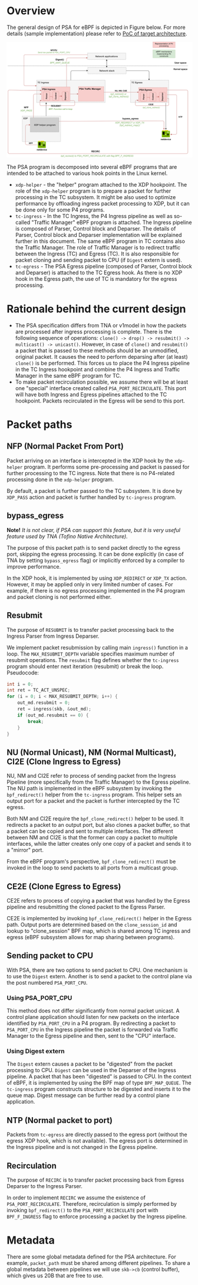 # Overview

The general design of PSA for eBPF is depicted in Figure below. For more details (sample implementation) please refer to 
[PoC of target architecture](../samples/full-arch).

![alt text](figures/p4c-ebpf-psa.png "Design of PSA for eBPF")

The PSA program is decomposed into several eBPF programs that are intended to be attached to various hook points in the Linux kernel.

- `xdp-helper` - the "helper" program attached to the XDP hookpoint. The role of the `xdp-helper` program is to prepare
a packet for further processing in the TC subsystem. It might be also used to optimize performance by offloading ingress 
packet processing to XDP, but it can be done only for some P4 programs. 
- `tc-ingress` - In the TC Ingress, the P4 Ingress pipeline as well as so-called "Traffic Manager" eBPF program is attached. 
The Ingress pipeline is composed of Parser, Control block and Deparser. The details of Parser, Control block and Deparser implementation
will be explained further in this document. The same eBPF program in TC contains also the Traffic Manager. 
The role of Traffic Manager is to redirect traffic between the Ingress (TC) and Egress (TC). 
It is also responsible for packet cloning and sending packet to CPU (if `Digest` extern is used). 
- `tc-egress` - The PSA Egress pipeline (composed of Parser, Control block and Deparser) is attached to the TC Egress hook. As there is no 
XDP hook in the Egress path, the use of TC is mandatory for the egress processing.

# Rationale behind the current design

- The PSA specification differs from TNA or v1model in how the packets are processed after ingress processing is complete. 
There is the following sequence of operations: `clone() -> drop() -> resubmit() -> multicast() -> unicast()`. However, in case of
`clone()` and `resubmit()` a packet that is passed to these methods should be an unmodified, original packet. It causes the need to 
perform deparsing after (at least) `clone()` is be performed. This forces us to place the P4 Ingress pipeline in the TC Ingress hookpoint
and combine the P4 Ingress and Traffic Manager in the same eBPF program for TC. 
- To make packet recirculation possible, we assume there will be at least one "special" interface created called `PSA_PORT_RECIRCULATE`.
This port will have both Ingress and Egress pipelines attached to the TC hookpoint. Packets recirculated in the Egress will be send
to this port.

# Packet paths

## NFP (Normal Packet From Port)

Packet arriving on an interface is intercepted in the XDP hook by the `xdp-helper` program. It performs some pre-processing and 
packet is passed for further processing to the TC ingress. Note that there is no P4-related processing done in the `xdp-helper` program. 

By default, a packet is further passed to the TC subsystem. It is done by `XDP_PASS` action and packet is further handled by `tc-ingress` program.

## bypass_egress

**Note!** *It is not clear, if PSA can support this feature, but it is very useful feature used by TNA (Tofino Native Architecture).*

The purpose of this packet path is to send packet directly to the egress port, skipping the egress processing.
It can be done explicitly (in case of TNA by setting `bypass_egress` flag) or implicitly enforced by a compiler to improve performance.

In the XDP hook, it is implemented by using `XDP_REDIRECT` or `XDP_TX` action. However, it may be applied only in very limited number of cases.
For example, if there is no egress processing implemented in the P4 program and packet cloning is not performed either.

## Resubmit

The purpose of `RESUBMIT` is to transfer packet processing back to the Ingress Parser from Ingress Deparser.

We implement packet resubmission by calling main `ingress()` function in a loop. The `MAX_RESUBMIT_DEPTH` variable specifies
maximum number of resubmit operations. The `resubmit` flag defines whether the `tc-ingress` program should enter next iteration (resubmit)
or break the loop. Pseudocode:

```c
int i = 0;
int ret = TC_ACT_UNSPEC;
for (i = 0; i < MAX_RESUBMIT_DEPTH; i++) {
    out_md.resubmit = 0;
    ret = ingress(skb, &out_md);
    if (out_md.resubmit == 0) {
        break;
    }
}
```

## NU (Normal Unicast), NM (Normal Multicast), CI2E (Clone Ingress to Egress)

NU, NM and CI2E refer to process of sending packet from the Ingress Pipeline (more specifically from the Traffic Manager) 
to the Egress pipeline. The NU path is implemented in the eBPF subsystem by invoking the `bpf_redirect()` helper from 
the `tc-ingress` program. This helper sets an output port for a packet and the packet is further intercepted by the TC egress.

Both NM and CI2E require the `bpf_clone_redirect()` helper to be used. It redirects a packet to an output port, but also
clones a packet buffer, so that a packet can be copied and sent to multiple interfaces. The different between NM and CI2E is that
the former can copy a packet to multiple interfaces, while the latter creates only one copy of a packet and sends it to a "mirror" port.

From the eBPF program's perspective, `bpf_clone_redirect()` must be invoked in the loop to send packets to all ports from a multicast group.

## CE2E (Clone Egress to Egress)

CE2E refers to process of copying a packet that was handled by the Egress pipeline and resubmitting the cloned packet to the Egress Parser.

CE2E is implemented by invoking `bpf_clone_redirect()` helper in the Egress path. Output ports are determined based on the 
`clone_session_id` and lookup to "clone_session" BPF map, which is shared among TC ingress and egress (eBPF subsystem allows for map sharing between programs). 

## Sending packet to CPU

With PSA, there are two options to send packet to CPU. One mechanism is to use the `Digest` extern. Another is to send
a packet to the control plane via the post numbered `PSA_PORT_CPU`. 

### Using PSA_PORT_CPU

This method does not differ significantly from normal packet unicast. A control plane application should listen for new
packets on the interface identified by `PSA_PORT_CPU` in a P4 program. By redirecting a packet to `PSA_PORT_CPU` in the Ingress pipeline
the packet is forwarded via Traffic Manager to the Egress pipeline and then, sent to the "CPU" interface.

### Using Digest extern

The `Digest` extern causes a packet to be "digested" from the packet processing to CPU. `Digest` can be used in the Deparser
of the Ingress pipeline. A packet that has been "digested" is passed to CPU. In the context of eBPF, it is implemented by 
using the BPF map of type `BPF_MAP_QUEUE`. The `tc-ingress` program constructs structure to be digested and inserts it to the
queue map. Digest message can be further read by a control plane application.

## NTP (Normal packet to port)

Packets from `tc-egress` are directly passed to the egress port (without the egress XDP hook, which is not available).
The egress port is determined in the Ingress pipeline and is not changed in the Egress pipeline. 

## Recirculation

The purpose of `RECIRC` is to transfer packet processing back from Egress Deparser to the Ingress Parser.

In order to implement `RECIRC` we assume the existence of `PSA_PORT_RECIRCULATE`. Therefore, recirculation is simply performed by
invoking `bpf_redirect()` to the `PSA_PORT_RECIRCULATE` port with `BPF_F_INGRESS` flag to enforce processing a packet by the Ingress pipeline. 

# Metadata

There are some global metadata defined for the PSA architecture. For example, `packet_path` must be shared among different pipelines.
To share a global metadata between pipelines we will use `skb->cb` (control buffer), which gives us 20B that are free to use.

